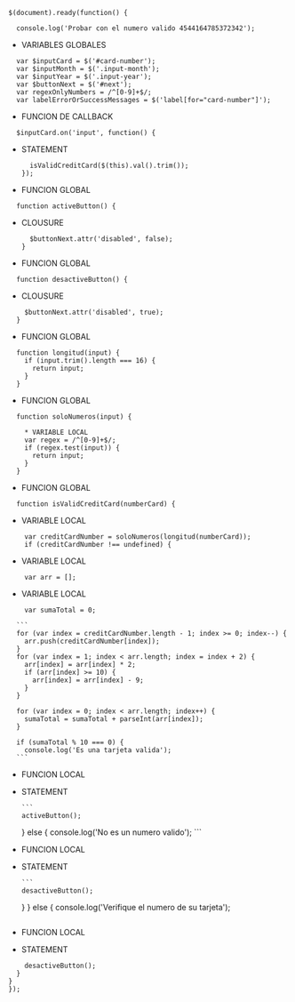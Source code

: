 
```
$(document).ready(function() {

  console.log('Probar con el numero valido 4544164785372342');
```

* VARIABLES GLOBALES

```
  var $inputCard = $('#card-number');
  var $inputMonth = $('.input-month');
  var $inputYear = $('.input-year');
  var $buttonNext = $('#next');
  var regexOnlyNumbers = /^[0-9]+$/;
  var labelErrorOrSuccessMessages = $('label[for="card-number"]');

```

* FUNCION DE CALLBACK
```
  $inputCard.on('input', function() {
```
* STATEMENT
  ```
    isValidCreditCard($(this).val().trim());
  });
  ```

* FUNCION GLOBAL
```
  function activeButton() {
```
* CLOUSURE
  ```
    $buttonNext.attr('disabled', false);
  }
  ```

* FUNCION GLOBAL
```
  function desactiveButton() {
```

* CLOUSURE
```
    $buttonNext.attr('disabled', true);
  }
```

* FUNCION GLOBAL
```
  function longitud(input) {
    if (input.trim().length === 16) {
      return input;
    }
  }
```

* FUNCION GLOBAL
```
  function soloNumeros(input) {

    * VARIABLE LOCAL
    var regex = /^[0-9]+$/;
    if (regex.test(input)) {
      return input;
    }
  }
```

* FUNCION GLOBAL
```
  function isValidCreditCard(numberCard) {
```

* VARIABLE LOCAL
```
    var creditCardNumber = soloNumeros(longitud(numberCard));
    if (creditCardNumber !== undefined) {
```

* VARIABLE LOCAL
```
    var arr = [];
```

* VARIABLE LOCAL
```
    var sumaTotal = 0;
```

      ```
      for (var index = creditCardNumber.length - 1; index >= 0; index--) {
        arr.push(creditCardNumber[index]);
      }
      for (var index = 1; index < arr.length; index = index + 2) {
        arr[index] = arr[index] * 2;
        if (arr[index] >= 10) {
          arr[index] = arr[index] - 9;
        }
      }

      for (var index = 0; index < arr.length; index++) {
        sumaTotal = sumaTotal + parseInt(arr[index]);
      }

      if (sumaTotal % 10 === 0) {
        console.log('Es una tarjeta valida');
      ```

  * FUNCION LOCAL
  * STATEMENT

        ```
        activeButton();
      } else {
        console.log('No es un numero valido');
        ```

  * FUNCION LOCAL
  * STATEMENT

        ```
        desactiveButton();
      }
    } else {
      console.log('Verifique el numero de su tarjeta');
      ```

  * FUNCION LOCAL
  * STATEMENT

  ```
      desactiveButton();
    }
  }
});
```
